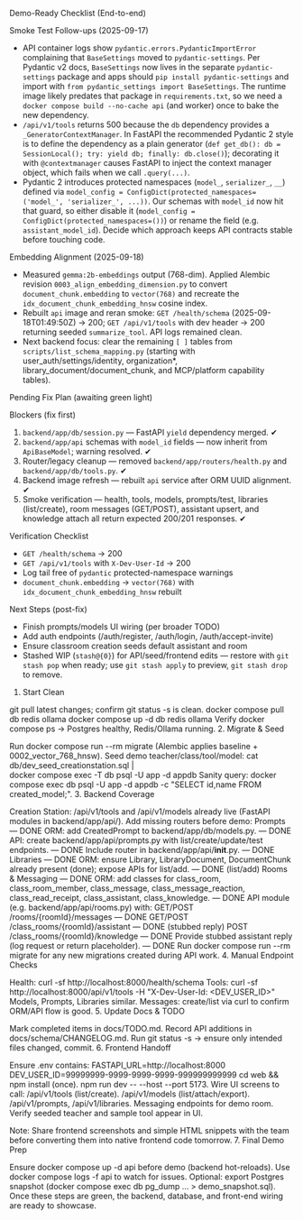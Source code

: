 Demo-Ready Checklist (End-to-end)

Smoke Test Follow-ups (2025-09-17)

- API container logs show `pydantic.errors.PydanticImportError` complaining that `BaseSettings` moved to `pydantic-settings`. Per Pydantic v2 docs, `BaseSettings` now lives in the separate `pydantic-settings` package and apps should `pip install pydantic-settings` and import with `from pydantic_settings import BaseSettings`. The runtime image likely predates that package in `requirements.txt`, so we need a `docker compose build --no-cache api` (and worker) once to bake the new dependency.
- `/api/v1/tools` returns 500 because the `db` dependency provides a `_GeneratorContextManager`. In FastAPI the recommended Pydantic 2 style is to define the dependency as a plain generator (`def get_db(): db = SessionLocal(); try: yield db; finally: db.close()`); decorating it with `@contextmanager` causes FastAPI to inject the context manager object, which fails when we call `.query(...)`.
- Pydantic 2 introduces protected namespaces (`model_`, `serializer_`, `__`) defined via `model_config = ConfigDict(protected_namespaces=('model_', 'serializer_', ...))`. Our schemas with `model_id` now hit that guard, so either disable it (`model_config = ConfigDict(protected_namespaces=())`) or rename the field (e.g. `assistant_model_id`). Decide which approach keeps API contracts stable before touching code.

Embedding Alignment (2025-09-18)

- Measured `gemma:2b-embeddings` output (768-dim). Applied Alembic revision `0003_align_embedding_dimension.py` to convert `document_chunk.embedding` to `vector(768)` and recreate the `idx_document_chunk_embedding_hnsw` cosine index.
- Rebuilt `api` image and reran smoke: `GET /health/schema` (2025-09-18T01:49:50Z) → 200; `GET /api/v1/tools` with dev header → 200 returning seeded `summarize_tool`. API logs remained clean.
- Next backend focus: clear the remaining `[ ]` tables from `scripts/list_schema_mapping.py` (starting with user_auth/settings/identity, organization*, library_document/document_chunk, and MCP/platform capability tables).

Pending Fix Plan (awaiting green light)

Blockers (fix first)

1. `backend/app/db/session.py` — FastAPI `yield` dependency merged. ✔
2. `backend/app/api` schemas with `model_id` fields — now inherit from `ApiBaseModel`; warning resolved. ✔
3. Router/legacy cleanup — removed `backend/app/routers/health.py` and `backend/app/db/tools.py`. ✔
4. Backend image refresh — rebuilt `api` service after ORM UUID alignment. ✔
5. Smoke verification — health, tools, models, prompts/test, libraries (list/create), room messages (GET/POST), assistant upsert, and knowledge attach all return expected 200/201 responses. ✔

Verification Checklist

- `GET /health/schema` → 200
- `GET /api/v1/tools` with `X-Dev-User-Id` → 200
- Log tail free of `pydantic` protected-namespace warnings
- `document_chunk.embedding` → `vector(768)` with `idx_document_chunk_embedding_hnsw` rebuilt

Next Steps (post-fix)

- Finish prompts/models UI wiring (per broader TODO)
- Add auth endpoints (/auth/register, /auth/login, /auth/accept-invite)
- Ensure classroom creation seeds default assistant and room
- Stashed WIP (`stash@{0}`) for API/seed/frontend edits — restore with `git stash pop` when ready; use `git stash apply` to preview, `git stash drop` to remove.

1. Start Clean

git pull latest changes; confirm git status -s is clean.
docker compose pull db redis ollama
docker compose up -d db redis ollama
Verify docker compose ps → Postgres healthy, Redis/Ollama running.
2. Migrate & Seed

Run docker compose run --rm migrate (Alembic applies baseline + 0002_vector_768_hnsw).
Seed demo teacher/class/tool/model:
cat db/dev_seed_creationstation.sql | \
  docker compose exec -T db psql -U app -d appdb
Sanity query: docker compose exec db psql -U app -d appdb -c "SELECT id,name FROM created_model;".
3. Backend Coverage

Creation Station: /api/v1/tools and /api/v1/models already live (FastAPI modules in backend/app/api/).
Add missing routers before demo:
Prompts — DONE
ORM: add CreatedPrompt to backend/app/db/models.py. — DONE
API: create backend/app/api/prompts.py with list/create/update/test endpoints. — DONE
Include router in backend/app/api/__init__.py. — DONE
Libraries — DONE
ORM: ensure Library, LibraryDocument, DocumentChunk already present (done); expose APIs for list/add. — DONE (list/add)
Rooms & Messaging — DONE
ORM: add classes for class_room, class_room_member, class_message, class_message_reaction, class_read_receipt, class_assistant, class_knowledge. — DONE
API module (e.g. backend/app/api/rooms.py) with:
GET/POST /rooms/{roomId}/messages — DONE
GET/POST /class_rooms/{roomId}/assistant — DONE (stubbed reply)
POST /class_rooms/{roomId}/knowledge — DONE
Provide stubbed assistant reply (log request or return placeholder). — DONE
Run docker compose run --rm migrate for any new migrations created during API work.
4. Manual Endpoint Checks

Health: curl -sf http://localhost:8000/health/schema
Tools: curl -sf http://localhost:8000/api/v1/tools -H "X-Dev-User-Id: <DEV_USER_ID>"
Models, Prompts, Libraries similar.
Messages: create/list via curl to confirm ORM/API flow is good.
5. Update Docs & TODO

Mark completed items in docs/TODO.md.
Record API additions in docs/schema/CHANGELOG.md.
Run git status -s → ensure only intended files changed, commit.
6. Frontend Handoff

Ensure .env contains:
FASTAPI_URL=http://localhost:8000
DEV_USER_ID=99999999-9999-9999-9999-999999999999
cd web && npm install (once).
npm run dev -- --host --port 5173.
Wire UI screens to call:
/api/v1/tools (list/create).
/api/v1/models (list/attach/export).
/api/v1/prompts, /api/v1/libraries.
Messaging endpoints for demo room.
Verify seeded teacher and sample tool appear in UI.

Note: Share frontend screenshots and simple HTML snippets with the team before converting them into native frontend code tomorrow.
7. Final Demo Prep

Ensure docker compose up -d api before demo (backend hot-reloads).
Use docker compose logs -f api to watch for issues.
Optional: export Postgres snapshot (docker compose exec db pg_dump … > demo_snapshot.sql).
Once these steps are green, the backend, database, and front-end wiring are ready to showcase.
